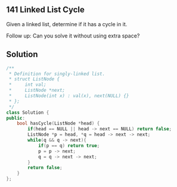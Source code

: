 ## 141	Linked List Cycle	

Given a linked list, determine if it has a cycle in it.

Follow up:
Can you solve it without using extra space?

## Solution

```C++
/**
 * Definition for singly-linked list.
 * struct ListNode {
 *     int val;
 *     ListNode *next;
 *     ListNode(int x) : val(x), next(NULL) {}
 * };
 */
class Solution {
public:
    bool hasCycle(ListNode *head) {
    	if(head == NULL || head -> next == NULL) return false;
    	ListNode *p = head, *q = head -> next -> next;
       	while(q && q -> next){
       		if(p == q) return true;
       		p = p -> next;
       		q = q -> next -> next;
   	    }
   	    return false;
   	}
};

```